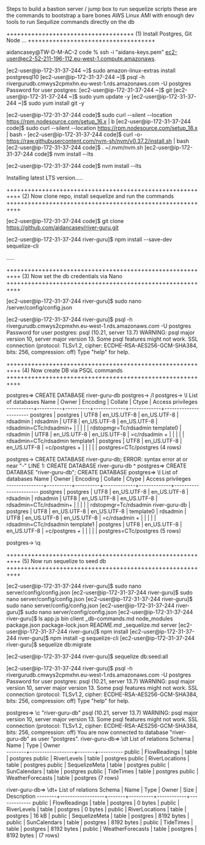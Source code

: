 

Steps to build a bastion server / jump box to run sequelize scripts
these are the commands to bootstrap a bare bones AWS Linux AMI with enough dev tools to run Sequilize commands
directly on the db 


++++++++++++++++++++++++++++++++++++
(1) Install Postgres, Git Node ...
++++++++++++++++++++++++++++++++++++

aidancasey@TW-D-M-AC-2 code %  ssh -i "aidans-keys.pem" ec2-user@ec2-52-211-196-112.eu-west-1.compute.amazonaws.


[ec2-user@ip-172-31-37-244 ~]$ sudo amazon-linux-extras install postgresql10
[ec2-user@ip-172-31-37-244 ~]$ psql -h rivergurudb.cmwys2cpmxhn.eu-west-1.rds.amazonaws.com -U postgres
Password for user postgres: 
[ec2-user@ip-172-31-37-244 ~]$ git
[ec2-user@ip-172-31-37-244 ~]$ sudo yum update -y
[ec2-user@ip-172-31-37-244 ~]$ sudo yum install git -y

[ec2-user@ip-172-31-37-244 code]$ sudo curl --silent --location https://rpm.nodesource.com/setup_16.x | b
[ec2-user@ip-172-31-37-244 code]$ sudo curl --silent --location https://rpm.nodesource.com/setup_18.x | bash -
[ec2-user@ip-172-31-37-244 code]$ curl -o- https://raw.githubusercontent.com/nvm-sh/nvm/v0.37.2/install.sh | bash
[ec2-user@ip-172-31-37-244 code]$ . ~/.nvm/nvm.sh
[ec2-user@ip-172-31-37-244 code]$ nvm install --lts


[ec2-user@ip-172-31-37-244 code]$ nvm install --lts

Installing latest LTS version.....


++++++++++++++++++++++++++++++++++++++++++++++++++++++++++
(2) Now clone repo, install sequelize and run the commands
++++++++++++++++++++++++++++++++++++++++++++++++++++++++++

[ec2-user@ip-172-31-37-244 code]$ git clone https://github.com/aidancasey/river-guru.git

[ec2-user@ip-172-31-37-244 river-guru]$ npm install --save-dev sequelize-cli

.....

++++++++++++++++++++++++++++++++++++++++++++++++++++++++++
(3) Now set the db credentials via Nano
++++++++++++++++++++++++++++++++++++++++++++++++++++++++++

[ec2-user@ip-172-31-37-244 river-guru]$ sudo nano /server/config/config.json

[ec2-user@ip-172-31-37-244 river-guru]$ psql -h rivergurudb.cmwys2cpmxhn.eu-west-1.rds.amazonaws.com -U postgres
Password for user postgres: 
psql (10.21, server 13.7)
WARNING: psql major version 10, server major version 13.
         Some psql features might not work.
SSL connection (protocol: TLSv1.2, cipher: ECDHE-RSA-AES256-GCM-SHA384, bits: 256, compression: off)
Type "help" for help.


++++++++++++++++++++++++++++++++++++++++++++++++++++++++++
(4) Now create DB via PSQL commands
++++++++++++++++++++++++++++++++++++++++++++++++++++++++++

postgres=> CREATE DATABASE river-guru-db
postgres-> /l
postgres-> \l
                                  List of databases
   Name    |  Owner   | Encoding |   Collate   |    Ctype    |   Access privileges   
-----------+----------+----------+-------------+-------------+-----------------------
 postgres  | postgres | UTF8     | en_US.UTF-8 | en_US.UTF-8 | 
 rdsadmin  | rdsadmin | UTF8     | en_US.UTF-8 | en_US.UTF-8 | rdsadmin=CTc/rdsadmin+
           |          |          |             |             | rdstopmgr=Tc/rdsadmin
 template0 | rdsadmin | UTF8     | en_US.UTF-8 | en_US.UTF-8 | =c/rdsadmin          +
           |          |          |             |             | rdsadmin=CTc/rdsadmin
 template1 | postgres | UTF8     | en_US.UTF-8 | en_US.UTF-8 | =c/postgres          +
           |          |          |             |             | postgres=CTc/postgres
(4 rows)

postgres-> CREATE DATABASE river-guru-db;
ERROR:  syntax error at or near "-"
LINE 1: CREATE DATABASE river-guru-db
                             ^
postgres=> CREATE DATABASE "river-guru-db";
CREATE DATABASE
postgres=> \l
                                    List of databases
     Name      |  Owner   | Encoding |   Collate   |    Ctype    |   Access privileges   
---------------+----------+----------+-------------+-------------+-----------------------
 postgres      | postgres | UTF8     | en_US.UTF-8 | en_US.UTF-8 | 
 rdsadmin      | rdsadmin | UTF8     | en_US.UTF-8 | en_US.UTF-8 | rdsadmin=CTc/rdsadmin+
               |          |          |             |             | rdstopmgr=Tc/rdsadmin
 river-guru-db | postgres | UTF8     | en_US.UTF-8 | en_US.UTF-8 | 
 template0     | rdsadmin | UTF8     | en_US.UTF-8 | en_US.UTF-8 | =c/rdsadmin          +
               |          |          |             |             | rdsadmin=CTc/rdsadmin
 template1     | postgres | UTF8     | en_US.UTF-8 | en_US.UTF-8 | =c/postgres          +
               |          |          |             |             | postgres=CTc/postgres
(5 rows)

postgres-> \q

++++++++++++++++++++++++++++++++++++++++++++++++++++++++++
(5) Now run sequelize to seed db
++++++++++++++++++++++++++++++++++++++++++++++++++++++++++

[ec2-user@ip-172-31-37-244 river-guru]$ sudo nano server/config/config.json
[ec2-user@ip-172-31-37-244 river-guru]$ sudo nano server/config/config.json
[ec2-user@ip-172-31-37-244 river-guru]$ sudo nano server/config/config.json
[ec2-user@ip-172-31-37-244 river-guru]$ sudo nano server/config/config.json
[ec2-user@ip-172-31-37-244 river-guru]$ ls
app.js  bin  client  _db-commands.md  node_modules  package.json  package-lock.json  README.md  _sequelize.md  server
[ec2-user@ip-172-31-37-244 river-guru]$ npm install
[ec2-user@ip-172-31-37-244 river-guru]$ npm install -g sequelize-cli
[ec2-user@ip-172-31-37-244 river-guru]$ sequelize db:migrate

[ec2-user@ip-172-31-37-244 river-guru]$ sequelize db:seed:all

[ec2-user@ip-172-31-37-244 river-guru]$ psql -h rivergurudb.cmwys2cpmxhn.eu-west-1.rds.amazonaws.com -U postgres
Password for user postgres: 
psql (10.21, server 13.7)
WARNING: psql major version 10, server major version 13.
         Some psql features might not work.
SSL connection (protocol: TLSv1.2, cipher: ECDHE-RSA-AES256-GCM-SHA384, bits: 256, compression: off)
Type "help" for help.

postgres=> \c "river-guru-db"
psql (10.21, server 13.7)
WARNING: psql major version 10, server major version 13.
         Some psql features might not work.
SSL connection (protocol: TLSv1.2, cipher: ECDHE-RSA-AES256-GCM-SHA384, bits: 256, compression: off)
You are now connected to database "river-guru-db" as user "postgres".
river-guru-db=> \dt
              List of relations
 Schema |       Name       | Type  |  Owner   
--------+------------------+-------+----------
 public | FlowReadings     | table | postgres
 public | RiverLevels      | table | postgres
 public | RiverLocations   | table | postgres
 public | SequelizeMeta    | table | postgres
 public | SunCalendars     | table | postgres
 public | TideTimes        | table | postgres
 public | WeatherForecasts | table | postgres
(7 rows)

river-guru-db=> \dt+
                            List of relations
 Schema |       Name       | Type  |  Owner   |    Size    | Description 
--------+------------------+-------+----------+------------+-------------
 public | FlowReadings     | table | postgres | 0 bytes    | 
 public | RiverLevels      | table | postgres | 0 bytes    | 
 public | RiverLocations   | table | postgres | 16 kB      | 
 public | SequelizeMeta    | table | postgres | 8192 bytes | 
 public | SunCalendars     | table | postgres | 8192 bytes | 
 public | TideTimes        | table | postgres | 8192 bytes | 
 public | WeatherForecasts | table | postgres | 8192 bytes | 
(7 rows)

